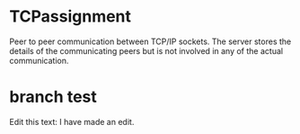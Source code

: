 # TCPassignment
Peer to peer communication between TCP/IP sockets. The server stores the details of the communicating peers but is not involved in any of the actual communication.
# branch test 
Edit this text: I have made an edit.
